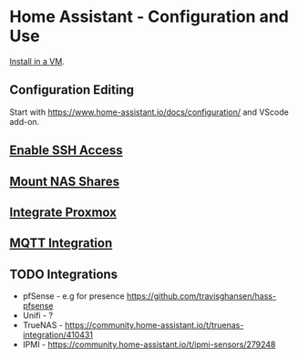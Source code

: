 # Home Assistant - Configuration and Use

[Install in a VM](/proxmox/guest-home-assistant.md).

## Configuration Editing

Start with https://www.home-assistant.io/docs/configuration/ and VScode add-on.

## [Enable SSH Access](ssh.html)

## [Mount NAS Shares](nas.html)

## [Integrate Proxmox](pve.md)

## [MQTT Integration](mqtt.html)

## TODO Integrations

* pfSense - e.g for presence https://github.com/travisghansen/hass-pfsense
* Unifi - ?
* TrueNAS - https://community.home-assistant.io/t/truenas-integration/410431
* IPMI - https://community.home-assistant.io/t/ipmi-sensors/279248
